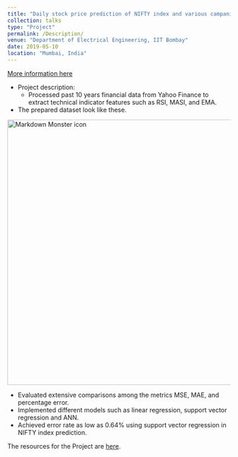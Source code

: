 ```yaml
---
title: "Daily stock price prediction of NIFTY index and various campanies listed in NSE."
collection: talks
type: "Project"
permalink: /Description/
venue: "Department of Electrical Engineering, IIT Bombay"
date: 2019-05-10
location: "Mumbai, India"
---
```

[More information here](/images/Project.zip)

* Project description:
  * Processed past 10 years financial data from Yahoo Finance to extract technical indicator features such as RSI,
MASI, and EMA. 
 * The prepared dataset look like these.

 <img src="/images/ML_project_data.png"
     alt="Markdown Monster icon" width="600"
     style="float: center; margin-right: 70px;" />
     
  * Evaluated extensive comparisons among the metrics MSE, MAE, and percentage error.
  * Implemented different models such as linear regression, support vector regression and ANN.
  * Achieved error rate as low as 0.64% using support vector regression in NIFTY index prediction.
  
The resources for the Project are [here](/images/Presentation-Report.pdf).
